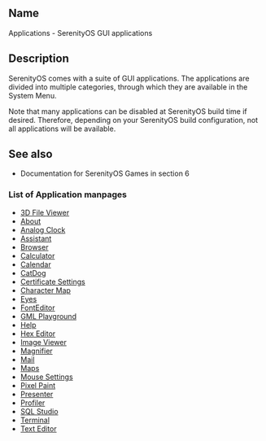 ## Name

Applications - SerenityOS GUI applications

## Description

SerenityOS comes with a suite of GUI applications. The applications are divided into multiple categories, through which they are available in the System Menu.

Note that many applications can be disabled at SerenityOS build time if desired. Therefore, depending on your SerenityOS build configuration, not all applications will be available. 

## See also

- Documentation for SerenityOS Games in section 6

### List of Application manpages

- [3D File Viewer](help://man/1/Applications/3DFileViewer)
- [About](help://man/1/Applications/About)
- [Analog Clock](help://man/1/Applications/AnalogClock)
- [Assistant](help://man/1/Applications/Assistant)
- [Browser](help://man/1/Applications/Browser)
- [Calculator](help://man/1/Applications/Calculator)
- [Calendar](help://man/1/Applications/Calendar)
- [CatDog](help://man/1/Applications/CatDog)
- [Certificate Settings](help://man/1/Applications/CertificateSettings)
- [Character Map](help://man/1/Applications/CharacterMap)
- [Eyes](help://man/1/Applications/Eyes)
- [FontEditor](help://man/1/Applications/FontEditor)
- [GML Playground](help://man/1/Applications/GMLPlayground)
- [Help](help://man/1/Applications/Help)
- [Hex Editor](help://man/1/Applications/HexEditor)
- [Image Viewer](help://man/1/Applications/ImageViewer)
- [Magnifier](help://man/1/Applications/Magnifier)
- [Mail](help://man/1/Applications/Mail)
- [Maps](help://man/1/Applications/Maps)
- [Mouse Settings](help://man/1/Applications/MouseSettings)
- [Pixel Paint](help://man/1/Applications/PixelPaint)
- [Presenter](help://man/1/Applications/Presenter)
- [Profiler](help://man/1/Applications/Profiler)
- [SQL Studio](help://man/1/Applications/SQLStudio)
- [Terminal](help://man/1/Applications/Terminal)
- [Text Editor](help://man/1/Applications/TextEditor)
